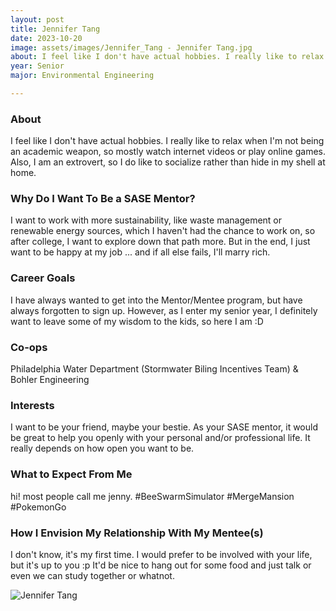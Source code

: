 ```yaml
---
layout: post
title: Jennifer Tang 
date: 2023-10-20
image: assets/images/Jennifer_Tang - Jennifer Tang.jpg
about: I feel like I don't have actual hobbies. I really like to relax when I'm not being an academic weapon, so mostly watch internet videos or play online games. Also, I am an extrovert, so I do like to socialize rather than hide in my shell at home.
year: Senior
major: Environmental Engineering

---
```


### About

I feel like I don't have actual hobbies. I really like to relax when I'm not being an academic weapon, so mostly watch internet videos or play online games. Also, I am an extrovert, so I do like to socialize rather than hide in my shell at home.

### Why Do I Want To Be a SASE Mentor?

I want to work with more sustainability, like waste management or renewable energy sources, which I haven't had the chance to work on, so after college, I want to explore down that path more. But in the end, I just want to be happy at my job ... and if all else fails, I'll marry rich.

### Career Goals

I have always wanted to get into the Mentor/Mentee program, but have always forgotten to sign up. However, as I enter my senior year, I definitely want to leave some of my wisdom to the kids, so here I am :D

### Co-ops

Philadelphia Water Department (Stormwater Biling Incentives Team) & Bohler Engineering

### Interests

I want to be your friend, maybe your bestie. As your SASE mentor, it would be great to help you openly with your personal and/or professional life. It really depends on how open you want to be.

### What to Expect From Me

hi! most people call me jenny. #BeeSwarmSimulator #MergeMansion #PokemonGo

### How I Envision My Relationship With My Mentee(s) 

I don't know, it's my first time. I would prefer to be involved with your life, but it's up to you :p It'd be nice to hang out for some food and just talk or even we can study together or whatnot. 

<div class="text-center my-5">
    <img src="https://sase-drexel.github.io/mentorship-2023/assets/images/Jennifer_Tang - Jennifer Tang.jpg" alt="Jennifer Tang" class="rounded post-img" />
</div>
